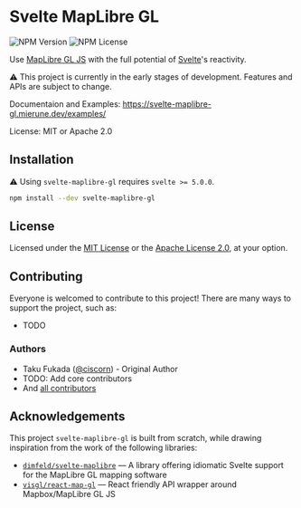 # Svelte MapLibre GL

![NPM Version](https://img.shields.io/npm/v/svelte-maplibre-gl)
![NPM License](https://img.shields.io/npm/l/svelte-maplibre-gl?color=96C902)

Use [MapLibre GL JS](https://maplibre.org/maplibre-gl-js/docs/) with the full potential of [Svelte](https://svelte.dev/)'s reactivity.

⚠️ This project is currently in the early stages of development. Features and APIs are subject to change.

Documentaion and Examples: https://svelte-maplibre-gl.mierune.dev/examples/

License: MIT or Apache 2.0

## Installation

⚠️ Using `svelte-maplibre-gl` requires `svelte >= 5.0.0`.

```bash
npm install --dev svelte-maplibre-gl
```

## License

Licensed under the [MIT License](./LICENSE-MIT.txt) or the [Apache License 2.0](./LICENSE-APACHE.txt), at your option.

## Contributing

Everyone is welcomed to contribute to this project! There are many ways to support the project, such as:

- TODO

### Authors

- Taku Fukada ([@ciscorn](https://github.com/ciscorn/)) - Original Author
- TODO: Add core contributors
- And [all contributors](https://github.com/MIERUNE/svelte-maplibre-gl/graphs/contributors)

## Acknowledgements

This project `svelte-maplibre-gl` is built from scratch, while drawing inspiration from the work of the following libraries:

- [`dimfeld/svelte-maplibre`](https://github.com/dimfeld/svelte-maplibre) &mdash; A library offering idiomatic Svelte support for the MapLibre GL mapping software
- [`visgl/react-map-gl`](https://github.com/visgl/react-map-gl) &mdash; React friendly API wrapper around Mapbox/MapLibre GL JS
